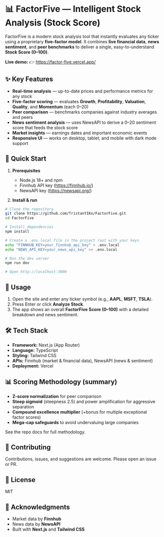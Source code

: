 # 📊 FactorFive — Intelligent Stock Analysis (Stock Score)

FactorFive is a modern stock analysis tool that instantly evaluates any ticker using a proprietary **five-factor model**.
It combines **live financial data**, **news sentiment**, and **peer benchmarks** to deliver a single, easy-to-understand **Stock Score (0–100)**.

**Live demo:** 👉 https://factor-five.vercel.app/

## ✨ Key Features

- **Real-time analysis** — up-to-date prices and performance metrics for any stock
- **Five-factor scoring** — evaluates **Growth**, **Profitability**, **Valuation**, **Quality**, and **Momentum** (each 0–20)
- **Peer comparison** — benchmarks companies against industry averages and peers
- **News sentiment analysis** — uses NewsAPI to derive a 0–20 sentiment score that feeds the stock score
- **Market insights** — earnings dates and important economic events
- **Responsive UI** — works on desktop, tablet, and mobile with dark mode support

## 🚀 Quick Start

1. **Prerequisites**
	- Node.js 18+ and npm
	- Finnhub API key (https://finnhub.io/)
	- NewsAPI key (https://newsapi.org/)

2. **Install & run**

```bash
# Clone the repository
git clone https://github.com/TristanYIKo/FactorFive.git
cd FactorFive

# Install dependencies
npm install

# Create a .env.local file in the project root with your keys
echo "FINNHUB_KEY=your_finnhub_api_key" > .env.local
echo "NEWS_API_KEY=your_news_api_key" >> .env.local

# Run the dev server
npm run dev

# Open http://localhost:3000
```

## 🧭 Usage

1. Open the site and enter any ticker symbol (e.g., **AAPL**, **MSFT**, **TSLA**).
2. Press Enter or click **Analyze Stock**.
3. The app shows an overall **FactorFive Score (0–100)** with a detailed breakdown and news sentiment.

## 🛠️ Tech Stack

- **Framework:** Next.js (App Router)
- **Language:** TypeScript
- **Styling:** Tailwind CSS
- **APIs:** Finnhub (market & financial data), NewsAPI (news & sentiment)
- **Deployment:** Vercel

## 📊 Scoring Methodology (summary)

- **Z-score normalization** for peer comparison
- **Steep sigmoid** (steepness 2.5) and power amplification for aggressive separation
- **Compound excellence multiplier** (+bonus for multiple exceptional factor scores)
- **Mega-cap safeguards** to avoid undervaluing large companies

See the repo docs for full methodology.

## 🤝 Contributing

Contributions, issues, and suggestions are welcome. Please open an issue or PR.

## 📄 License

MIT

## 🙏 Acknowledgments

- Market data by **Finnhub**
- News data by **NewsAPI**
- Built with **Next.js** and **Tailwind CSS**
